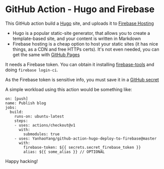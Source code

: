 # GitHub Action - Hugo and Firebase

This GitHub action build a [Hugo](https://gohugo.io) site, and uploads it to [Firebase Hosting](https://firebase.google.com/docs/hosting/)

- Hugo is a popular static-site generator, that allows you to create a template-based site, and your content is written in Markdown
- Firebase hosting is a cheap option to host your static sites (it has nice things, as a CDN and free HTTPs certs). It's not even needed, you can get the same with [GitHub Pages](https://pages.github.com/)

It needs a Firebase token. You can obtain it installing [firebase-tools](https://github.com/firebase/firebase-tools) and doing `firebase login-ci`.

As the Firebase token is sensitive info, you must save it in a [GitHub secret](https://help.github.com/es/articles/virtual-environments-for-github-actions#naming-conventions)

A simple workload using this action would be something like:

````
on: [push]
name: Publish blog
jobs:
  build:
    runs-on: ubuntu-latest
    steps:
    - uses: actions/checkout@v1
      with:
        submodules: true
    - uses: YanhaoYang/github-action-hugo-deploy-to-firebase@master
      with:
        firebase-token: ${{ secrets.secret_firebase_token }}
        alias: ${{ some_alias }} // OPTIONAL
````

Happy hacking!
